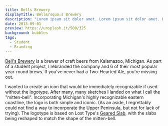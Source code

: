 ```yaml
---
title: Bells Brewery
displayTitle: Bell&rsquo;s Brewery
description: "Lorem ipsum sit dolor amet. Lorem ipsum sit dolor amet. Lorem ipsum sit dolor amet. Lorem ipsum sit dolor amet. Lorem ipsum sit dolor amet. Lorem ipsum sit dolor amet."
date: 2013-09-01
preview: https://unsplash.it/500/325
background: bubbles
tags:
  - Student
  - Branding
---
```


[Bell's Brewery](http://bellsbeer.com) is a brewer of craft beers from Kalamazoo, Michigan. As part of a student project, I rebranded the company and 6 of their most popular year-round brews. If you've never had a Two-Hearted Ale, you're missing out.

I wanted to create an icon that would be immediately recognizable if used without the logotype. After many, many sketches I landed on what I call the "mitten-bell". Incorporating Michigan's highly recognizable eastern coastline, the logo is both simple and iconic. (As an aside, I regrettably could not find a way to incorporate the Upper Peninsula, but not for lack of trying). The logotype is based on Lost Type's [Geared Slab](http://www.losttype.com/font/?name=geared), with the slabs being reshaped to match the shape of the mitten-bell.
